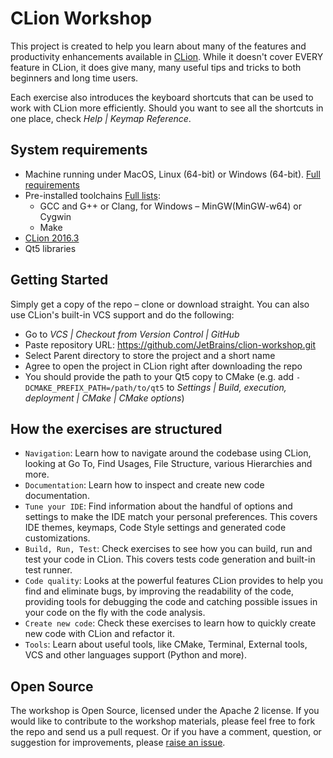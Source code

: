 # CLion Workshop

This project is created to help you learn about many of the features and productivity enhancements available in [CLion](https://jetbrains.com/clion). While it doesn't cover EVERY feature in CLion, it does give many, many useful tips and tricks to both beginners and long time users.

Each exercise also introduces the keyboard shortcuts that can be used to work with CLion more efficiently. Should you want to see all the shortcuts in one place, check _Help | Keymap Reference_.

## System requirements
* Machine running under MacOS, Linux (64-bit) or Windows (64-bit). [Full requirements](https://www.jetbrains.com/help/clion/requirements-for-clion.html)
* Pre-installed toolchains [Full lists](https://www.jetbrains.com/help/clion/requirements-for-clion.html):
    * GCC and G++ or Clang, for Windows – MinGW(MinGW-w64) or Cygwin
    * Make
* [CLion 2016.3](https://www.jetbrains.com/clion/download/)
* Qt5 libraries

## Getting Started

Simply get a copy of the repo – clone or download straight. You can also use CLion's built-in VCS support and do the following:
* Go to _VCS | Checkout from Version Control | GitHub_
* Paste repository URL: https://github.com/JetBrains/clion-workshop.git
* Select Parent directory to store the project and a short name
* Agree to open the project in CLion right after downloading the repo
* You should provide the path to your Qt5 copy to CMake (e.g. add `-DCMAKE_PREFIX_PATH=/path/to/qt5` to _Settings | Build, execution, deployment | CMake | CMake options_) 

## How the exercises are structured

* `Navigation`: Learn how to navigate around the codebase using CLion, looking at Go To, Find Usages, File Structure, various Hierarchies and more.
* `Documentation`: Learn how to inspect and create new code documentation.
* `Tune your IDE`: Find information about the handful of options and settings to make the IDE match your personal preferences. This covers IDE themes, keymaps, Code Style settings and generated code customizations.
* `Build, Run, Test`: Check exercises to see how you can build, run and test your code in CLion. This covers tests code generation and built-in test runner.
* `Code quality`: Looks at the powerful features CLion provides to help you find and eliminate bugs, by improving the readability of the code, providing  tools for debugging the code and catching possible issues in your code on the fly with the code analysis.
* `Create new code`: Check these exercises to learn how to quickly create new code with CLion and refactor it.
* `Tools`: Learn about useful tools, like CMake, Terminal, External tools, VCS and other languages support (Python and more).

## Open Source

The workshop is Open Source, licensed under the Apache 2 license. If you would like to contribute to the workshop materials, please feel free to fork the repo and send us a pull request. Or if you have a comment, question, or suggestion for improvements, please [raise an issue](https://github.com/JetBrains/cpp-russia-2017-clion/issues).
